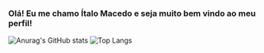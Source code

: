 ### Olá! Eu me chamo Ítalo Macedo e seja muito bem vindo ao meu perfil!

![Anurag's GitHub stats](https://github-readme-stats.vercel.app/api?username=ItaloMac&show_icons=true&theme=dracula)
![Top Langs](https://github-readme-stats.vercel.app/api/top-langs/?username=ItaloMac&hide_progress=true)

